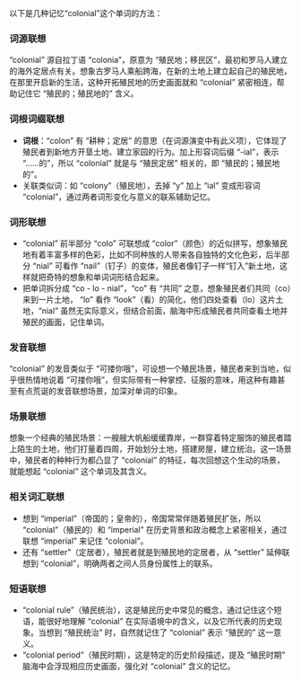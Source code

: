 以下是几种记忆“colonial”这个单词的方法：

### 词源联想
“colonial” 源自拉丁语 “colonia”，原意为 “殖民地；移民区”，最初和罗马人建立的海外定居点有关。想象古罗马人乘船跨海，在新的土地上建立起自己的殖民地，在那里开启新的生活，这种开拓殖民地的历史画面就和 “colonial” 紧密相连，帮助记住它 “殖民的；殖民地的” 含义。

### 词根词缀联想
 - **词根**：“colon” 有 “耕种；定居” 的意思（在词源演变中有此义项），它体现了殖民者到新地方开垦土地、建立家园的行为。加上形容词后缀 “-ial”，表示 “……的”，所以 “colonial” 就是与 “殖民定居” 相关的，即 “殖民的；殖民地的”。
 - 关联类似词：如 “colony”（殖民地），去掉 “y” 加上 “ial” 变成形容词 “colonial”，通过两者词形变化与意义的联系辅助记忆。

### 词形联想
 - “colonial” 前半部分 “colo” 可联想成 “color”（颜色）的近似拼写，想象殖民地有着丰富多样的色彩，比如不同种族的人带来各自独特的文化色彩，后半部分 “nial” 可看作 “nail”（钉子）的变体，殖民者像钉子一样“钉入”新土地，这样就把奇特的想象和单词词形结合起来。
 - 把单词拆分成 “co - lo - nial”，“co” 有 “共同” 之意，想象殖民者们共同（co）来到一片土地， “lo” 看作 “look”（看）的简化，他们四处查看（lo）这片土地，“nial” 虽然无实际意义，但结合前面，脑海中形成殖民者共同查看土地并殖民的画面，记住单词。

### 发音联想
“colonial” 的发音类似于 “可搂你哦”，可设想一个殖民场景，殖民者来到当地，似乎很热情地说着 “可搂你哦”，但实际带有一种掌控、征服的意味，用这种有趣甚至有点荒诞的发音联想场景，加深对单词的印象。

### 场景联想
想象一个经典的殖民场景：一艘艘大帆船缓缓靠岸，一群穿着特定服饰的殖民者踏上陌生的土地，他们打量着四周，开始划分土地，搭建房屋，建立统治。这一场景中，殖民者的种种行为都凸显了 “colonial” 的特征，每次回想这个生动的场景，就能想起 “colonial” 这个单词及其含义。

### 相关词汇联想
 - 想到 “imperial”（帝国的；皇帝的），帝国常常伴随着殖民扩张，所以 “colonial”（殖民的）和 “imperial” 在历史背景和政治概念上紧密相关，通过联想 “imperial” 来记住 “colonial”。
 - 还有 “settler”（定居者），殖民者就是到殖民地的定居者，从 “settler” 延伸联想到 “colonial”，明确两者之间人员身份属性上的联系。

### 短语联想
 - “colonial rule”（殖民统治），这是殖民历史中常见的概念，通过记住这个短语，能很好地理解 “colonial” 在实际语境中的含义，以及它所代表的历史现象。当想到 “殖民统治” 时，自然就记住了 “colonial” 表示 “殖民的” 这一意义。
 - “colonial period”（殖民时期），这是特定的历史阶段描述，提及 “殖民时期” 脑海中会浮现相应历史画面，强化对 “colonial” 含义的记忆。 